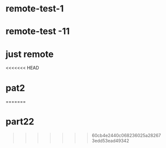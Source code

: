 # remote-test-1
# remote-test -11
# just remote
<<<<<<< HEAD
# pat2
=======
# part22
>>>>>>> 60cb4e2440c068236025a282673edd53ead49342
